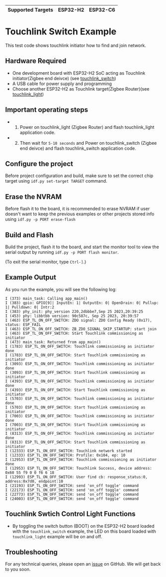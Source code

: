 | Supported Targets | ESP32-H2 | ESP32-C6 |
| ----------------- | -------- | -------- |

# Touchlink Switch Example 

This test code shows touchlink initiator how to find and join network.

## Hardware Required

* One development board with ESP32-H2 SoC acting as Touchlink initiator(Zigbee end deivce) (see [touchlink_switch](./))
* A USB cable for power supply and programming
* Choose another ESP32-H2 as Touchlink target(Zigbee Router)(see [touchlink_light](../touchlink_light))

## Important operating steps
* 1) Power on touchlink_light (Zigbee Router) and flash touchlink_light application code.
* 2) Then wait for `5-10 seconds` and Power on touchlink_switch (Zigbee end deivce) and flash touchlink_switch application code.

## Configure the project

Before project configuration and build, make sure to set the correct chip target using `idf.py set-target TARGET` command.

## Erase the NVRAM 

Before flash it to the board, it is recommended to erase NVRAM if user doesn't want to keep the previous examples or other projects stored info 
using `idf.py -p PORT erase-flash`

## Build and Flash

Build the project, flash it to the board, and start the monitor tool to view the serial output by running `idf.py -p PORT flash monitor`.

(To exit the serial monitor, type ``Ctrl-]``.)


## Example Output

As you run the example, you will see the following log:

```
I (373) main_task: Calling app_main()
I (383) gpio: GPIO[9]| InputEn: 1| OutputEn: 0| OpenDrain: 0| Pullup: 1| Pulldown: 0| Intr:2 
I (383) phy_init: phy_version 220,2dbbbe7,Sep 25 2023,20:39:25
I (453) phy: libbtbb version: 90c587c, Sep 25 2023, 20:39:57
I (463) ESP_TL_ON_OFF_SWITCH: ZDO signal: ZDO Config Ready (0x17), status: ESP_FAIL
I (463) ESP_TL_ON_OFF_SWITCH: ZB_ZDO_SIGNAL_SKIP_STARTUP: start join
I (463) ESP_TL_ON_OFF_SWITCH: Start Touchlink commissioning as initiator
I (473) main_task: Returned from app_main()
I (1783) ESP_TL_ON_OFF_SWITCH: Touchlink commissioning as initiator done
I (1783) ESP_TL_ON_OFF_SWITCH: Start Touchlink commissioning as initiator
I (3093) ESP_TL_ON_OFF_SWITCH: Touchlink commissioning as initiator done
I (3093) ESP_TL_ON_OFF_SWITCH: Start Touchlink commissioning as initiator
I (4393) ESP_TL_ON_OFF_SWITCH: Touchlink commissioning as initiator done
I (4393) ESP_TL_ON_OFF_SWITCH: Start Touchlink commissioning as initiator
I (5703) ESP_TL_ON_OFF_SWITCH: Touchlink commissioning as initiator done
I (5703) ESP_TL_ON_OFF_SWITCH: Start Touchlink commissioning as initiator
I (7003) ESP_TL_ON_OFF_SWITCH: Touchlink commissioning as initiator done
I (7003) ESP_TL_ON_OFF_SWITCH: Start Touchlink commissioning as initiator
I (8313) ESP_TL_ON_OFF_SWITCH: Touchlink commissioning as initiator done
I (8313) ESP_TL_ON_OFF_SWITCH: Start Touchlink commissioning as initiator
I (12333) ESP_TL_ON_OFF_SWITCH: Touchlink network started
I (12333) ESP_TL_ON_OFF_SWITCH: Profile: 0x104, ep: 10
I (12953) ESP_TL_ON_OFF_SWITCH: Touchlink commissioning as initiator done
I (12953) ESP_TL_ON_OFF_SWITCH: Touchlink Success, device address: 0x60 55 f9 0 0 f6 6 18
I (12993) ESP_TL_ON_OFF_SWITCH: User find cb: response_status:0, address:0x7d0, endpoint:10
I (21193) ESP_TL_ON_OFF_SWITCH: send 'on_off toggle' command
I (22173) ESP_TL_ON_OFF_SWITCH: send 'on_off toggle' command
I (22773) ESP_TL_ON_OFF_SWITCH: send 'on_off toggle' command
I (24003) ESP_TL_ON_OFF_SWITCH: send 'on_off toggle' command
```

## Touchlink Swtich Control Light Functions

 * By toggling the switch button (BOOT) on the ESP32-H2 board loaded with the `touchlink_switch` example, the LED on this board loaded with `touchlink_light` example will be on and off.


## Troubleshooting

For any technical queries, please open an [issue](https://github.com/espressif/esp-zigbee-sdk/issues) on GitHub. We will get back to you soon.
